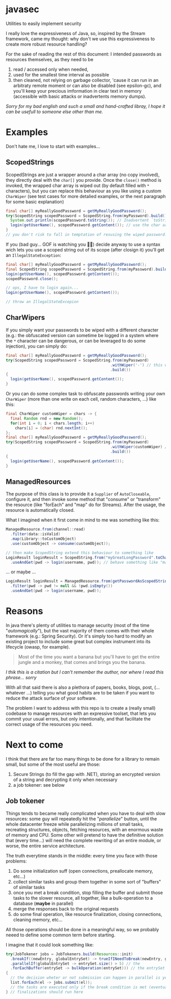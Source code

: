# javasec
Utilities to easily implement security

I really love the expressiveness of Java, so, inspired by the Stream framework, came my thought: why don't we use this expressiveness
to create more robust resource handling?

For the sake of reading the rest of this document: I intended passwords as resources themselves, as they need to be 
1. read / accessed only when needed,
2. used for the smallest time interval as possible
3. then cleaned, not relying on garbage collector, 'cause it can run in an arbitraty remote moment or can also be disabled (see epsilon-gc),
and you'll keep your precious imformation in clear text in memory (accessible with basic attacks or inadvertents memory dumps).

_Sorry for my bad english and such a small and hand-crafted libray, I hope it can be usefull to someone else other than me._

# Examples
Don't hate me, I love to start with examples...

## ScopedStrings
ScopedStrings are just a wrapper around a char array (no copy involved), they directly deal with the `char[]` you provide.
Once the `close()` method is invoked, the wrapped char array is wiped out (by default filled with `*` characters), but you can replace this behaviour as you like
using a custom `CharWiper` (see test cases for more detalied examples, or the next paragraph for some basic explanation)

```java
final char[] myReallyGoodPassword = getMyReallyGoodPassword();
try(ScopedString scopedPassword = ScopedString.from(myPassword).build()){
  System.out.println(scopedPassword.toString()); // Inadvertent `toString` invokations prints the obfuscated version, e.g.: "*****"
  login(getUserName(), scopedPassword.getContent()); // use the char array itself
}
// you don't risk to fall in temptation of resusing the wiped password...
```

If you (bad guy... GOF is watching you 💂‍♂️) decide anyway to use a syntax wich lets you use a scoped string out of its scope 
(after closign it) you'll get an `IllegalStateException`:

```java
final char[] myReallyGoodPassword = getMyReallyGoodPassword();
final ScopedString scopedPassword = ScopedString.from(myPassword).build();
login(getUserName(), scopedPassword.getContent());
scopedPassword.close();

// ops, I have to login again...
login(getUserName(), scopedPassword.getContent());

// throw an IllegalStateExcepion
```

## CharWipers
If you simply want your passwords to be wiped with a different character (e.g.: the obfuscated version can sometime be logged in a system where the `*`
character can be dangerous, or can be leveraged to do some injection), you can simply do:

```java
final char[] myReallyGoodPassword = getMyReallyGoodPassword();
try(ScopedString scopedPassword = ScopedString.from(myPassword)
                                              .withWiper('-') // this will set the wiper character to '-'
                                              .build())
{
  login(getUserName(), scopedPassword.getContent());
}
```

Or you can do some complex task to obfuscate passwords writing your own `CharWiper` (more than one write on each cell, random characters, ...)
like this:
```java
final CharWiper customWiper = chars -> {
  final Random rnd = new Random();
  for(int i = 0; i < chars.length; i++)
    chars[i] = (char) rnd.nextInt();
};
final char[] myReallyGoodPassword = getMyReallyGoodPassword();
try(ScopedString scopedPassword = ScopedString.from(myPassword)
                                              .withWiper(customWiper) // this will set the wiper to your own one
                                              .build())
{
  login(getUserName(), scopedPassword.getContent());
}
```

## ManagedResources
The purpose of this class is to provide it a `Supplier` of `AutoCloseable`, configure it, and then invoke some method that "consume" or "transform" the resource 
(like "forEach" and "map" do for Streams). After the usage, the resource is automatically closed.

What I imagined when it first come in mind to me was something like this:
```java
ManagedResource.from(channel::read)
  .filter(data::isValid)
  .map(Library::toCustomObject)
  .use(customObject -> consume(customObject));

// then make ScopedString extend this behaviour to something like
LoginResult loginResult = ScopedString.from("myGreatLongPassword".toCharArray())
  .useAndGet(pwd -> login(username, pwd)); // behave something like "map" but closing the resource
```

... or maybe ...

```java
LoginResult loginResult = ManagedResource.from(getPasswordAsScopedString())
  .filter(pwd -> pwd != null && !pwd.isEmpty())
  .useAndGet(pwd -> login(username, pwd));
```

# Reasons
In java there's plenty of utilities to manage security (most of the time "_automagically_"), but the vast majority of them comes with their whole framework (e.g.: Spring Security). 
Or it's simply too hard to modify an existing project to include some great but complex instrument into its lifecycle (owasp, for example).

> Most of the time you want a banana but you'll have to get the entire jungle and a monkey, that comes and brings you the banana.

_I thik this is a citation but I can't remember the author, nor where I read this phrase... sorry_

With all that said there is also a plethora of papers, books, blogs, post, (... whatever ...) telling you what good habits are to be taken if you want to
reduce the attack surface of your software.

The problem I want to address with this repo is to create a (really small) codebase to manage resources with an expressive toolset, 
that lets you commit your usual errors, but only intentionally, and that facilitate the correct usage of the resources you need.

# Next to come
I think that there are far too many things to be done for a library to remain small, but some of the most useful are those:
1. Secure Strings (to fill the gap with .NET), storing an encrypted version of a string and decrypting it only when necessary
2. a job tokener: see below

## Job tokener
Things tends to became really complicated when you have to deal with slow resources: some guy will repeatedly hit the "_parallelize_" button, until
the whole datacenter freeze while parallelizing millions of small tasks, recreating structures, objects, fetching resources, with an enormous waste
of memory and CPU.
Some other will pretend to have the definitive solution that (every time...) will need the complete rewriting of an entire module, or worse, the entire
service architecture.

The truth everytime stands in the middle: every time you face with those problems:
1. Do some initialization suff (open connections, preallocate memory, etc...)
2. collect similar tasks and group them together in some sort of "buffers" of similar tasks
3. once you met a break condition, stop filling the buffer and submit those tasks to the slower resource, all together, like a bulk-operation to a database (**maybe** in parallel)
4. merge the responses back to the original requests
5. do some final operation, like resource finalization, closing connections, cleaning memory, etc...

All those operations should be done in a meaningful way, so we probably neeed to define some common term before starting.

I imagine that it could look something like:

```java
try(JobTokener jobs = JobTokeners.build(Resources::init)
  .breakIf((newEntry, globalEntrySet) -> trueIfINeedToBreak(newEntry, globalEntrySet))
  .parallelIf(globalEntrySet -> entrySet.size() > 5) // the 
  .forEachBuffer(entrySet -> bulkOperation(entrySet))) // the entrySet here is a subset of the whole
{
  // the decision wheter or not submission can happen in parallel is yet to come... any contribute will be appreciated
  list.forEach(el -> jobs.submit(el));
  // the tasks are executed only if the break condition is met (eventually in parallel)
} // finalizations should run here
```

